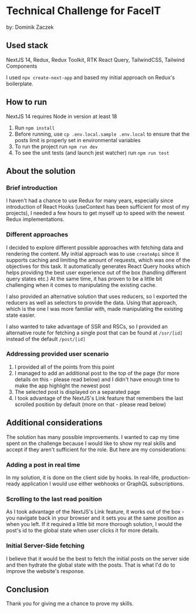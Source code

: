 # Technical Challenge for FaceIT
by: Dominik Zaczek

## Used stack
NextJS 14, Redux, Redux Toolkit, RTK React Query, TailwindCSS, Tailwind Components

I used `npx create-next-app` and based my initial approach on Redux's boilerplate.

## How to run
NextJS 14 requires Node in version at least 18
 1. Run `npm install`
 2. Before running, use `cp .env.local.sample .env.local` to ensure that the posts limit is properly set in environmental variables
 3. To run the project run `npm run dev`
 4. To see the unit tests (and launch jest watcher) run `npm run test`

## About the solution

### Brief introduction
I haven't had a chance to use Redux for many years, especially since introduction of React Hooks (useContext has been sufficient for most of my projects), I needed a few hours to get myself up to speed with the newest Redux implementations.

### Different approaches
I decided to explore different possible approaches with fetching data and rendering the content. My initial approach was to use `createApi` since it supports caching and limiting the amount of requests, which was one of the objectives for this task. It automatically generates React Query hooks which helps providing the best user experience out of the box (handling different query states etc.) At the same time, it has proven to be a little bit challenging when it comes to manipulating the existing cache.

I also provided an alternative solution that uses reducers, so I exported the reducers as well as selectors to provide the data. Using that approach, which is the one I was more familiar with, made manipulating the existing state easier. 

I also wanted to take advantage of SSR and RSCs, so I provided an alternative route for fetching a single post that can be found at `/ssr/[id]` instead of the default `/post/[id]`

### Addressing provided user scenario
1. I provided all of the points from this point
2. I managed to add an additional post to the top of the page (for more details on this - please read below) and I didn't have enough time to make the app highlight the newest post
3. The selected post is displayed on a separated page
4. I took advantage of the NextJS's Link feature that remembers the last scrolled position by default (more on that - please read below)

## Additional considerations
The solution has many possible improvements. I wanted to cap my time spent on the challenge because I would like to show my real skills and accept if they aren't sufficient for the role. But here are my considerations:

### Adding a post in real time
In my solution, it is done on the client side by hooks. In real-life, production-ready application I would use either webhooks or GraphQL subscriptions. 

### Scrolling to the last read position
As I took advantage of the NextJS's Link feature, it works out of the box - you navigate back in your browser and it sets you at the same position as when you left. If it required a little bit more thorough solution, I would the post's id to the global state when user clicks it for more details. 

### Initial Server-Side fetching
I believe that it would be the best to fetch the initial posts on the server side and then hydrate the global state with the posts. That is what I'd do to improve the website's response.

## Conclusion
Thank you for giving me a chance to prove my skills. 

